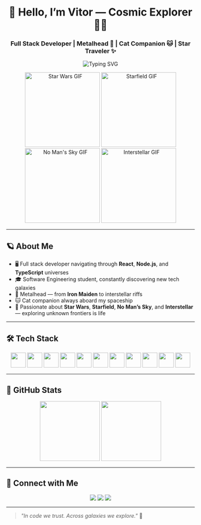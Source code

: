 <h1 align="center">🌌 Hello, I’m Vitor — Cosmic Explorer 👨‍🚀</h1>
<h3 align="center">Full Stack Developer | Metalhead 🤘 | Cat Companion 🐱 | Star Traveler ✨</h3>

<p align="center">
  <img src="https://readme-typing-svg.demolab.com?font=Fira+Code&size=22&pause=1000&color=00F7FF&center=true&vCenter=true&width=500&lines=Exploring+the+universe+of+code;React+%7C+Node.js+%7C+TypeScript;Always+learning+something+new!" alt="Typing SVG" />
</p>

<p align="center">
  <img src="https://media.giphy.com/media/3o6ZtpxSZbQRRnwCKQ/giphy.gif" width="200" alt="Star Wars GIF"/>
  <img src="https://media.giphy.com/media/l3vRnoppYtfEbemBO/giphy.gif" width="200" alt="Starfield GIF"/>
  <img src="https://media.giphy.com/media/xTiTnHv1h1eU9kU0Hq/giphy.gif" width="200" alt="No Man's Sky GIF"/>
  <img src="https://media.giphy.com/media/xUOxf9ellv3muKAFTa/giphy.gif" width="200" alt="Interstellar GIF"/>
</p>

---

## 🪐 About Me

- 🖥️ Full stack developer navigating through **React**, **Node.js**, and **TypeScript** universes  
- 🎓 Software Engineering student, constantly discovering new tech galaxies  
- 🤘 Metalhead — from **Iron Maiden** to interstellar riffs  
- 🐱 Cat companion always aboard my spaceship  
- 🚀 Passionate about **Star Wars**, **Starfield**, **No Man’s Sky**, and **Interstellar** — exploring unknown frontiers is life  

---

## 🛠️ Tech Stack

<p align="center">
  <img src="https://cdn.jsdelivr.net/gh/devicons/devicon/icons/react/react-original.svg" width="40" height="40"/>
  <img src="https://cdn.jsdelivr.net/gh/devicons/devicon/icons/nodejs/nodejs-original.svg" width="40" height="40"/>
  <img src="https://cdn.jsdelivr.net/gh/devicons/devicon/icons/typescript/typescript-original.svg" width="40" height="40"/>
  <img src="https://cdn.jsdelivr.net/gh/devicons/devicon/icons/javascript/javascript-original.svg" width="40" height="40"/>
  <img src="https://cdn.jsdelivr.net/gh/devicons/devicon/icons/html5/html5-original.svg" width="40" height="40"/>
  <img src="https://cdn.jsdelivr.net/gh/devicons/devicon/icons/css3/css3-original.svg" width="40" height="40"/>
  <img src="https://cdn.jsdelivr.net/gh/devicons/devicon/icons/python/python-original.svg" width="40" height="40"/>
  <img src="https://cdn.jsdelivr.net/gh/devicons/devicon/icons/java/java-original.svg" width="40" height="40"/>
  <img src="https://cdn.jsdelivr.net/gh/devicons/devicon/icons/mysql/mysql-original.svg" width="40" height="40"/>
  <img src="https://cdn.jsdelivr.net/gh/devicons/devicon/icons/git/git-original.svg" width="40" height="40"/>
  <img src="https://cdn.jsdelivr.net/gh/devicons/devicon/icons/linux/linux-original.svg" width="40" height="40"/>
</p>

---

## 🌌 GitHub Stats

<p align="center">
  <img src="https://github-readme-stats.vercel.app/api?username=vitto2099&show_icons=true&theme=dracula" height="160"/>
  <img src="https://github-readme-stats.vercel.app/api/top-langs/?username=vitto2099&layout=compact&theme=dracula" height="160"/>
</p>

---

## 🌠 Connect with Me

<p align="center">
  <a href="https://www.linkedin.com/in/vitor-camargo-kunicki-6a426920b/" target="_blank"><img src="https://img.shields.io/badge/-LinkedIn-%230077B5?style=for-the-badge&logo=linkedin&logoColor=white" /></a>
  <a href="mailto:vck987123@gmail.com"><img src="https://img.shields.io/badge/-Email-%23333?style=for-the-badge&logo=gmail&logoColor=white" /></a>
  <a href="https://www.instagram.com/vittogoespunk/" target="_blank"><img src="https://img.shields.io/badge/-Instagram-E4405F?style=for-the-badge&logo=instagram&logoColor=white" /></a>
</p>

---

> *"In code we trust. Across galaxies we explore."* 🚀
